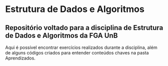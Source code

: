 # Estrutura de Dados e Algoritmos 
## Repositório voltado para a disciplina de Estrutura de Dados e Algoritmos da FGA UnB

Aqui é possível encontrar exercícios realizados durante a disciplina, além de alguns códigos criados para entender conteúdos chaves na pasta Aprendizados.